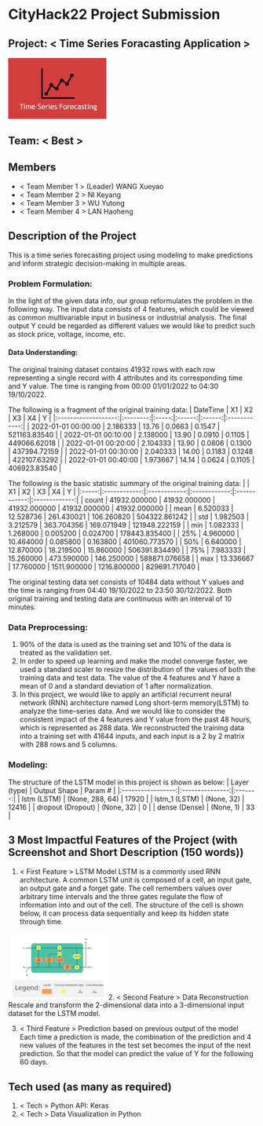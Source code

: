 # CityHack22 Project Submission
## Project: < Time Series Foracasting Application >
<img src="https://github.com/Maxproto/CityHack2022/blob/main/TimeSeries.png" width="200" alt="project_logo"/>

## Team: < Best >
## Members
- < Team Member 1 > (Leader) WANG Xueyao
- < Team Member 2 > NI Keyang
- < Team Member 3 > WU Yutong
- < Team Member 4 > LAN Haoheng

## Description of the Project
This is a time series forecasting project using modeling to make predictions and inform strategic decision-making in multiple areas. 

### Problem Formulation:
In the light of the given data info, our group reformulates the problem in the following way. The input data consists of 4 features, which could be viewed as common multivariable input in business or industrial analysis. The final output Y could be regarded as different values we would like to predict such as stock price, voltage, income, etc.

#### Data Understanding:
The original training dataset contains 41932 rows with each row representing a single record with 4 attributes and its corresponding time and Y value. The time is ranging from 00:00 01/01/2022 to 04:30 19/10/2022.

The following is a fragment of the original training data:
|       DateTime      |    X1    |   X2  |   X3   |   X4   |       Y      |
|:-------------------:|:--------:|:-----:|:------:|:------:|:------------:|
| 2022-01-01 00:00:00 | 2.186333 | 13.76 | 0.0663 | 0.1547 | 521163.83540 |
| 2022-01-01 00:10:00 | 2.138000 | 13.90 | 0.0910 | 0.1105 | 449066.62018 |
| 2022-01-01 00:20:00 | 2.104333 | 13.90 | 0.0806 | 0.1300 | 437394.72159 |
| 2022-01-01 00:30:00 | 2.040333 | 14.00 | 0.1183 | 0.1248 | 422107.63292 |
| 2022-01-01 00:40:00 | 1.973667 | 14.14 | 0.0624 | 0.1105 | 406923.83540 |

The following is the basic statistic summary of the original training data:
|       |      X1      |      X2      |      X3      |      X4      |       Y       |
|:-----:|:------------:|:------------:|:------------:|:------------:|:-------------:|
| count | 41932.000000 | 41932.000000 | 41932.000000 | 41932.000000 |  41932.000000 |
|  mean |   6.520033   |   12.528736  |  261.430021  |  106.260820  | 504322.861242 |
|  std  |   1.982503   |   3.212579   |  363.704356  |  169.071949  | 121948.222159 |
|  min  |   1.082333   |   1.268000   |   0.005200   |   0.024700   | 178443.835400 |
|  25%  |   4.960000   |   10.464000  |   0.085800   |   0.163800   | 401060.773570 |
|  50%  |   6.640000   |   12.870000  |   18.219500  |   15.860000  | 506391.834490 |
|  75%  |   7.983333   |   15.260000  |  473.590000  |  146.250000  | 588871.076658 |
|  max  |   13.336667  |   17.760000  |  1511.900000 |  1216.800000 | 829691.717040 |

The original testing data set consists of 10484 data without Y values and the time is ranging from 04:40 19/10/2022 to 23:50 30/12/2022. Both original training and testing data are continuous with an interval of 10 minutes.

### Data Preprocessing:
1.	90% of the data is used as the training set and 10% of the data is treated as the validation set.
2.	In order to speed up learning and make the model converge faster, we used a standard scaler to resize the distribution of the values of both the training data and test data. The value of the 4 features and Y have a mean of 0 and a standard deviation of 1 after normalization.
3.	In this project, we would like to apply an artificial recurrent neural network (RNN) architecture named Long short-term memory(LSTM) to analyze the time-series data. And we would like to consider the consistent impact of the 4 features and Y value from the past 48 hours, which is represented as 288 data. We reconstructed the training data into a training set with 41644 inputs, and each input is a 2 by 2 matrix with 288 rows and 5 columns.

### Modeling:
The structure of the LSTM model in this project is shown as below:
|    Layer (type)   |   Output Shape  | Param # |
|:-----------------:|:---------------:|:-------:|
|    lstm (LSTM)    | (None, 288, 64) |  17920  |
|   lstm_1 (LSTM)   |    (None, 32)   |  12416  |
| dropout (Dropout) |    (None, 32)   |    0    |
|   dense (Dense)   |    (None, 1)    |    33   |

## 3 Most Impactful Features of the Project (with Screenshot and Short Description (150 words))
1. < First Feature > LSTM Model
  LSTM is a commonly used RNN architecture. A common LSTM unit is composed of a cell, an input gate, an output gate and a forget gate. The cell remembers values over arbitrary     time intervals and the three gates regulate the flow of information into and out of the cell.
  The structure of the cell is shown below, it can process data sequentially and keep its hidden state through time.
  <img src="https://github.com/Maxproto/CityHack2022/blob/main/LSTM_Cell.svg.png" width="200" alt="project_logo"/>
2. < Second Feature > Data Reconstruction
  Rescale and transform the 2-dimensional data into a 3-dimensional input dataset for the LSTM model.
  
3. < Third Feature >  Prediction based on previous output of the model
  Each time a prediction is made, the combination of the prediction and 4 new values of the features in the test set becomes the input of the next prediction. So that the model   can predict the value of Y for the following 60 days.   

## Tech used (as many as required)
1. < Tech > Python API: Keras
2. < Tech > Data Visualization in Python
